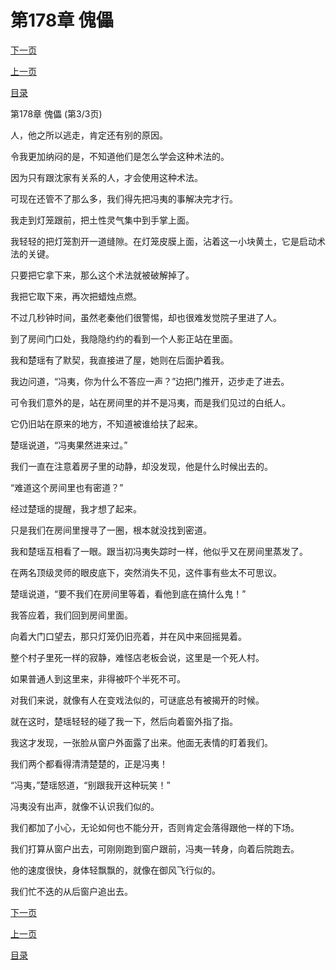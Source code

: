 <h1>第178章     傀儡</h1>
            <div><p><a href="./534_%E7%AC%AC179%E7%AB%A0_%E8%BF%B7%E9%AD%82%E9%98%B5.md">下一页</a></p><p><a href="./532_%E7%AC%AC178%E7%AB%A0_%E5%82%80%E5%84%A1.md">上一页</a></p><p><a href="../">目录</a></p></div>
            <div><p>第178章     傀儡 (第3/3页)</p><p>人，他之所以逃走，肯定还有别的原因。</p><p>令我更加纳闷的是，不知道他们是怎么学会这种术法的。</p><p>因为只有跟沈家有关系的人，才会使用这种术法。</p><p>可现在还管不了那么多，我们得先把冯夷的事解决完才行。</p><p>我走到灯笼跟前，把土性灵气集中到手掌上面。</p><p>我轻轻的把灯笼割开一道缝隙。在灯笼皮膜上面，沾着这一小块黄土，它是启动术法的关键。</p><p>只要把它拿下来，那么这个术法就被破解掉了。</p><p>我把它取下来，再次把蜡烛点燃。</p><p>不过几秒钟时间，虽然老秦他们很警惕，却也很难发觉院子里进了人。</p><p>到了房间门口处，我隐隐约约的看到一个人影正站在里面。</p><p>我和楚瑶有了默契，我直接进了屋，她则在后面护着我。</p><p>我边问道，“冯夷，你为什么不答应一声？”边把门推开，迈步走了进去。</p><p>可令我们意外的是，站在房间里的并不是冯夷，而是我们见过的白纸人。</p><p>它仍旧站在原来的地方，不知道被谁给扶了起来。</p><p>楚瑶说道，“冯夷果然进来过。”</p><p>我们一直在注意着房子里的动静，却没发现，他是什么时候出去的。</p><p>“难道这个房间里也有密道？”</p><p>经过楚瑶的提醒，我才想了起来。</p><p>只是我们在房间里搜寻了一圈，根本就没找到密道。</p><p>我和楚瑶互相看了一眼。跟当初冯夷失踪时一样，他似乎又在房间里蒸发了。</p><p>在两名顶级灵师的眼皮底下，突然消失不见，这件事有些太不可思议。</p><p>楚瑶说道，“要不我们在房间里等着，看他到底在搞什么鬼！”</p><p>我答应着，我们回到房间里面。</p><p>向着大门口望去，那只灯笼仍旧亮着，并在风中来回摇晃着。</p><p>整个村子里死一样的寂静，难怪店老板会说，这里是一个死人村。</p><p>如果普通人到这里来，非得被吓个半死不可。</p><p>对我们来说，就像有人在变戏法似的，可谜底总有被揭开的时候。</p><p>就在这时，楚瑶轻轻的碰了我一下，然后向着窗外指了指。</p><p>我这才发现，一张脸从窗户外面露了出来。他面无表情的盯着我们。</p><p>我们两个都看得清清楚楚的，正是冯夷！</p><p>“冯夷，”楚瑶怒道，“别跟我开这种玩笑！”</p><p>冯夷没有出声，就像不认识我们似的。</p><p>我们都加了小心，无论如何也不能分开，否则肯定会落得跟他一样的下场。</p><p>我们打算从窗户出去，可刚刚跑到窗户跟前，冯夷一转身，向着后院跑去。</p><p>他的速度很快，身体轻飘飘的，就像在御风飞行似的。</p><p>我们忙不迭的从后窗户追出去。</p></div>
            <div><p><a href="./534_%E7%AC%AC179%E7%AB%A0_%E8%BF%B7%E9%AD%82%E9%98%B5.md">下一页</a></p><p><a href="./532_%E7%AC%AC178%E7%AB%A0_%E5%82%80%E5%84%A1.md">上一页</a></p><p><a href="../">目录</a></p></div>